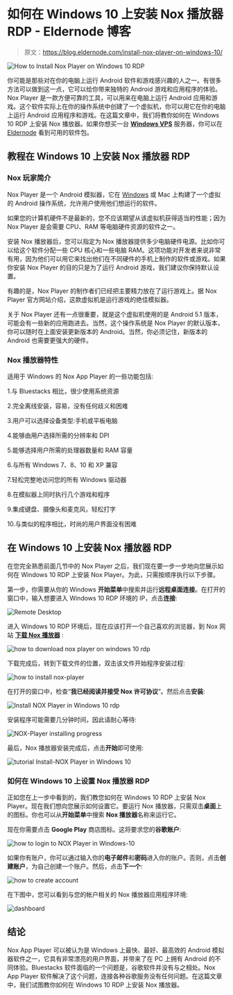 # 如何在 Windows 10 上安装 Nox 播放器 RDP - Eldernode 博客

> 原文：<https://blog.eldernode.com/install-nox-player-on-windows-10/>

![How to Install Nox Player on Windows 10 RDP](img/edbcaf50e25ab5e3b3d7f761527e2bad.png)

你可能是那些对在你的电脑上运行 Android 软件和游戏感兴趣的人之一。有很多方法可以做到这一点，它可以给你带来独特的 Android 游戏和应用程序的体验。Nox Player 是一款方便可靠的工具，可以用来在电脑上运行 Android 应用和游戏。这个软件实际上在你的操作系统中创建了一个虚拟机，你可以用它在你的电脑上运行 Android 应用程序和游戏。在这篇文章中，我们将教你如何在 Windows 10 RDP 上安装 Nox 播放器。如果你想买一台 [**Windows VPS**](https://eldernode.com/windows-vps/) 服务器，你可以在 [Eldernode](https://eldernode.com/) 看到可用的软件包。

## **教程在 Windows 10 上安装 Nox 播放器 RDP**

### **Nox 玩家简介**

Nox Player 是一个 Android 模拟器，它在 [Windows](https://blog.eldernode.com/tag/windows/) 或 Mac 上构建了一个虚拟的 Android 操作系统，允许用户使用他们想运行的软件。

如果您的计算机硬件不是最新的，您不应该期望从该虚拟机获得适当的性能；因为 Nox Player 是会需要 CPU、RAM 等电脑硬件资源的软件之一。

安装 Nox 播放器后，您可以指定为 Nox 播放器提供多少电脑硬件电源。比如你可以给这个软件分配一些 CPU 核心和一些电脑 RAM。这项功能对开发者来说非常有用，因为他们可以用它来找出他们在不同硬件的手机上制作的软件或游戏。如果你安装 Nox Player 的目的只是为了运行 Android 游戏，我们建议你保持默认设置。

有趣的是，Nox Player 的制作者们已经把主要精力放在了运行游戏上。据 Nox Player 官方网站介绍，这款虚拟机是运行游戏的绝佳模拟器。

关于 Nox Player 还有一点很重要，就是这个虚拟机使用的是 Android 5.1 版本，可能会有一些新的应用跑进去。当然，这个操作系统是 Nox Player 的默认版本，你可以随时在上面安装更新版本的 Android。当然，你必须记住，新版本的 Android 也需要更强大的硬件。

### **Nox 播放器特性**

适用于 Windows 的 Nox App Player 的一些功能包括:

1.与 Bluestacks 相比，很少使用系统资源

2.完全离线安装，容易，没有任何歧义和困难

3.用户可以选择设备类型:手机或平板电脑

4.能够由用户选择所需的分辨率和 DPI

5.能够选择用户所需的处理器数量和 RAM 容量

6.与所有 Windows 7、8、10 和 XP 兼容

7.轻松完整地访问您的所有 Windows 驱动器

8.在模拟器上同时执行几个游戏和程序

9.集成键盘、摄像头和麦克风，轻松打字

10.与类似的程序相比，时尚的用户界面没有困难

## **在 Windows 10 上安装 Nox 播放器 RDP**

在您完全熟悉前面几节中的 Nox Player 之后，我们现在要一步一步地向您展示如何在 Windows 10 RDP 上安装 Nox Player。为此，只需按顺序执行以下步骤。

第一步，你需要从你的 Windows **开始菜单**中搜索并运行**远程桌面连接**。在打开的窗口中，输入想要进入 Windows 10 RDP 环境的 IP，点击**连接**:

![Remote Desktop](img/1aefb2362a68452cc7d3b6286b18af11.png)

进入 Windows 10 RDP 环境后，现在应该打开一个自己喜欢的浏览器，到 Nox 网站 [**下载 Nox 播放器**](https://www.bignox.com/) :

![how to download nox player on windows 10 rdp](img/baa621cca9debd5a1f8ff7888a7efed4.png)

下载完成后，转到下载文件的位置，双击该文件开始程序安装过程:

![how to install nox-player](img/81056463601e21f29c5349caa1325e12.png)

在打开的窗口中，检查“**我已经阅读并接受 Nox 许可协议**”。然后点击**安装**:

![Install NOX Player in Windows 10 rdp](img/8b3b486e32e61bcaeee1f3a2fa173ab0.png)

安装程序可能需要几分钟时间，因此请耐心等待:

![NOX-Player installing progress](img/e4380a658c134e310578e280c1af8d3b.png)

最后，Nox 播放器安装完成后，点击**开始**即可使用:

![tutorial Install-NOX Player in Windows 10](img/e6bdf28d00743110d15f35786868e3ec.png)

### **如何在 Windows 10 上设置 Nox 播放器 RDP**

正如您在上一步中看到的，我们教您如何在 Windows 10 RDP 上安装 Nox Player。现在我们想向您展示如何设置它。要运行 Nox 播放器，只需双击**桌面**上的图标。你也可以从**开始菜单**中搜索 **Nox 播放器**名称来运行它。

现在你需要点击 **Google Play** 商店图标。这将要求您的**谷歌账户**:

![how to login to NOX Player in Windows-10](img/aff6d0580dc396ee853379909a70084f.png)

如果你有账户，你可以通过输入你的**电子邮件**和**密码**进入你的账户。否则，点击**创建账户**，为自己创建一个账户。然后，点击**下一个**:

![how to create account](img/5f530b6a4698ef9501efd70474a02468.png)

在下图中，您可以看到与您的帐户相关的 Nox 播放器应用程序环境:

![dashboard](img/720ecd8070d13397761e347a551a6040.png)

## 结论

Nox App Player 可以被认为是 Windows 上最快、最好、最高效的 Android 模拟器软件之一，它具有非常漂亮的用户界面，并带来了在 PC 上拥有 Android 的不同体验。Bluestacks 软件面临的一个问题是，谷歌软件并没有与之相处。Nox App Player 软件解决了这个问题，连接各种谷歌服务没有任何问题。在这篇文章中，我们试图教你如何在 Windows 10 RDP 上安装 Nox 播放器。